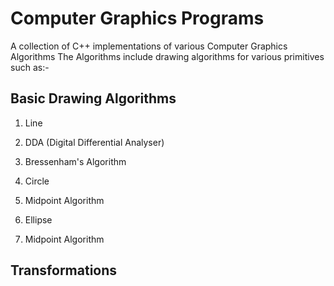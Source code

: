 # Computer Graphics Programs

A collection of C++ implementations of various Computer Graphics Algorithms
The Algorithms include drawing algorithms for various primitives such as:-

## Basic Drawing Algorithms

1. Line
  1. DDA (Digital Differential Analyser)
  2. Bressenham's Algorithm

2. Circle
  1. Midpoint Algorithm

3. Ellipse
  1. Midpoint Algorithm

## Transformations
